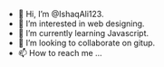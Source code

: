 - 👋 Hi, I’m @IshaqAli123.
- 👀 I’m interested in web designing.
- 🌱 I’m currently learning Javascript.
- 💞️ I’m looking to collaborate on gitup.
- 📫 How to reach me ...

<!---
IshaqAli123/IshaqAli123 is a ✨ special ✨ repository because its `README.md` (this file) appears on your GitHub profile.
You can click the Preview link to take a look at your changes.
--->
